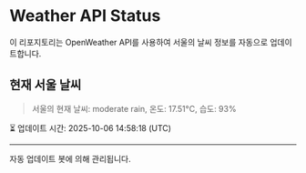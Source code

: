 
# Weather API Status

이 리포지토리는 OpenWeather API를 사용하여 서울의 날씨 정보를 자동으로 업데이트합니다.

## 현재 서울 날씨
> 서울의 현재 날씨: moderate rain, 온도: 17.51°C, 습도: 93%

⏳ 업데이트 시간: 2025-10-06 14:58:18 (UTC)

---
자동 업데이트 봇에 의해 관리됩니다.
